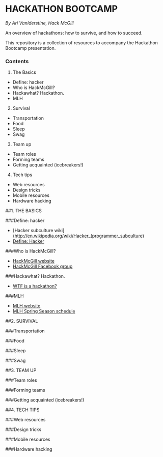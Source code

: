 # HACKATHON BOOTCAMP
_By Ari VanIderstine, Hack McGill_

An overview of hackathons: how to survive, and how to succeed.

This repository is a collection of resources to accompany the Hackathon Bootcamp presentation.

### Contents
1. The Basics
  - Define: hacker
  - Who is HackMcGill?
  - Hackawhat? Hackathon.
  - MLH
2. Survival
  - Transportation
  - Food
  - Sleep
  - Swag
3. Team up
  - Team roles
  - Forming teams
  - Getting acquainted (icebreakers!)
4. Tech tips
  - Web resources
  - Design tricks
  - Mobile resources
  - Hardware hacking

##1. THE BASICS

###Define: hacker
- [Hacker subculture wiki](http://en.wikipedia.org/wiki/Hacker_(programmer_subculture)
- [Define: Hacker](https://medium.com/@ariari/define-hacker-c3e807ebe3b6)

###Who is HackMcGill?
- [HackMcGill website](http://hackmcgill.com/)
- [HackMcGill Facebook group](https://www.facebook.com/groups/hackmcgill/)

###Hackawhat? Hackathon.
- [WTF is a hackathon?](https://medium.com/hackathons-anonymous/wtf-is-a-hackathon-92668579601)

###MLH
- [MLH website](http://mlh.io)
- [MLH Spring Season schedule](https://mlh.io/seasons/s2015/events)

##2. SURVIVAL

###Transportation

###Food

###Sleep

###Swag

##3. TEAM UP

###Team roles

###Forming teams

###Getting acquainted (icebreakers!)

##4. TECH TIPS

###Web resources

###Design tricks

###Mobile resources

###Hardware hacking
